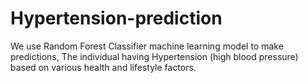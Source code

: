 # Hypertension-prediction
We use Random Forest Classifier machine learning model to make predictions, The individual having Hypertension (high blood pressure) based on various health and lifestyle factors. 

